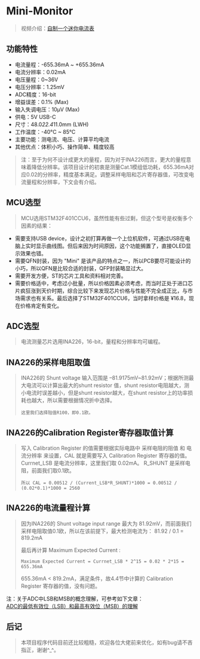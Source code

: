 # Mini-Monitor

> 视频介绍：[自制一个迷你电流表](https://www.bilibili.com/video/BV1RD4y1r7Lr/?spm_id_from=333.999.0.0&vd_source=f48d85f7ac2dd03394a7e2311b7bbc09)
> 
> 

## 功能特性
* 电流量程：-655.36mA ~ +655.36mA  
* 电流分辨率：0.02mA  
* 电压量程：0~36V  
* 电压分辨率：1.25mV  
* ADC精度：16-bit  
* 增益误差：0.1% (Max)  
* 输入失调电压：10μV (Max)  
* 供电：5V USB-C  
* 尺寸：48.0*22.4*11.0mm (LWH)  
* 工作温度：-40°C ~ 85°C  
* 主要功能：测电流、电压、计算平均电流  
* 其他优点：体积小巧、操作简单、精度较高
>

> 注：至于为何不设计成更大的量程，因为对于INA226而言，更大的量程意味着降低分辨率。该项目设计的初衷是测量Cat.1模组低功耗，655.36mA对应0.02的分辨率，精度基本满足。调整采样电阻和芯片寄存器值，可改变电流量程和分辨率，下文会有介绍。
>


## MCU选型
> MCU选用STM32F401CCU6，虽然性能有些过剩，但这个型号是权衡多个因素的结果：  
* 需要支持USB device，设计之初打算再做一个上位机软件，可通过USB在电脑上实时显示曲线图。但后来因为时间原因，这个功能搁置了，直接OLED显示效果也错。  
* 需要QFN封装，因为 "Mini" 是该产品的特点之一，所以PCB要尽可能设计的小巧，所以QFN是比较合适的封装，QFP封装略显过大。  
* 需要开发方便，ST的芯片工具和资料相对完善。  
* 需要价格适中，考虑过小批量，所以价格因素必须考虑，而当时正处于进口芯片疯狂涨到天价时期，综合比较下来发现芯片价格与性能不完全成正比，与市场需求也有关系。最后选择了STM32F401CCU6，当时拿样价格是 ¥16.8，现在价格肯定有变化。
>

## ADC选型
> 电流测量芯片选用INA226，16-bit，量程和分辨率均可编程。
> 

## INA226的采样电阻取值
> INA226的 Shunt voltage 输入范围是 –81.9175mV~81.92mV；根据所测最大电流可以计算出最大的shunt resistor 值，shunt resistor电阻越大，测小电流时误差越小，但是shunt resistor越大，在shunt resistor上的功率损耗也越大，所以需要根据情况折中选择。
> 
> `这里我们选择阻值R100，即0.1欧。` 
> 

## INA226的Calibration Register寄存器取值计算
> 写入 Calibration Register 的值需要根据实际电路中 采样电阻的阻值 和 电流分辨率 来设置，CAL 就是需要写入 Calibration Register 寄存器的值。
> Currnet_LSB 是电流分辨率，这里我们取 0.02mA。
> R_SHUNT 是采样电阻，前面我们取0.1欧。
> 
> `所以 CAL = 0.00512 / (Current_LSB*R_SHUNT)*1000 = 0.00512 / (0.02*0.1)*1000 = 2560`
> 

## INA226的电流量程计算
> 因为INA226的 Shunt voltage input range 最大为 81.92mV，而前面我们采样电阻取值0.1欧，所以在该前提下，最大检测电流为：
> 81.92 / 0.1 = 819.2mA
> 
> 最后再计算 Maximum Expected Current :
> 
> `Maximum Expected Current = Currnet_LSB * 2^15 = 0.02 * 2*15 = 655.36mA`
> 
> 655.36mA < 819.2mA，满足条件，故4.4节中计算的 Calibration Register 寄存器的值，没有问题。
>
>

注：关于ADC中LSB和MSB的概念理解，可参考如下文章：  
[ADC的最低有效位（LSB）和最高有效位（MSB）的理解](https://blog.csdn.net/wordwarwordwar/article/details/53208584)  
>
>

## 后记
> 本项目程序代码目前还比较粗糙，欢迎各位大佬前来优化，如有bug请不吝指正，谢谢^_^。
>
>

